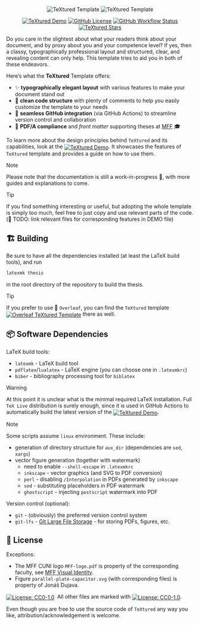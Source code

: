 <div align="center">
    <img alt="TeXtured Template" src="https://raw.githubusercontent.com/jdujava/TeXtured/refs/heads/master/figures/TeXtured-logo-light-mode.svg#gh-light-mode-only">
    <img alt="TeXtured Template" src="https://raw.githubusercontent.com/jdujava/TeXtured/refs/heads/master/figures/TeXtured-logo-dark-mode.svg#gh-dark-mode-only">
</div>

<div align="center">

[![TeXtured Demo](https://img.shields.io/badge/TeXtured-Demo%E2%80%89%F0%9F%93%93-blue?color=ccfaff&style=for-the-badge)](https://jdujava.github.io/TeXtured/thesis.pdf)
[![GitHub License](https://img.shields.io/github/license/jdujava/TeXtured?color=fbe2ff&style=for-the-badge)](#-license)
[![GitHub Workflow Status](https://img.shields.io/github/actions/workflow/status/jdujava/TeXtured/main.yml?color=aafaba&style=for-the-badge)](https://jdujava.github.io/TeXtured/thesis.pdf)
[![TeXtured Stars](https://img.shields.io/github/stars/jdujava/TeXtured?color=ffeca4&style=for-the-badge)](https://github.com/jdujava/TeXtured/stargazers)

</div>

Do you care in the slightest about what your readers think about your document,
and by proxy about you and your competence level? If yes, then a classy,
typographically professional layout and structured, clear, and revealing content
can only help. This template tries to aid you in both of these endeavors.

Here’s what the **TeXtured** Template offers:
- ✨ **typographically elegant layout** with various features to make your document stand out
- 🧙 **clean code structure** with plenty of comments to help you easily customize the template to your needs
- 🔗 **seamless GitHub integration** (via GitHub Actions) to streamline version control and collaboration
- 📄 **PDF/A compliance** and *front matter* supporting theses at [MFF](https://www.mff.cuni.cz/en) 🎓

To learn more about the design principles behind `TeXtured` and its capabilities, look at the
[<img align="center" alt="TeXtured Demo" src="https://img.shields.io/badge/TeXtured-Demo%E2%80%89%F0%9F%93%93-blue?color=ccfaff">](https://jdujava.github.io/TeXtured/thesis.pdf).
It showcases the features of `TeXtured` template and provides a guide on how to use them.

> [!NOTE]
> Please note that the documentation is still a work-in-progress 🚧,
> with more guides and explanations to come.

> [!TIP]
> If you find something interesting or useful, but adopting the whole template
> is simply too much, feel free to just copy and use relevant parts of the code.
> (🚧 TODO: link relevant files for corresponding features in DEMO file)

## 🏗️ Building

Be sure to have all the dependencies installed (at least the LaTeX build tools), and run
```sh
latexmk thesis
```
in the root directory of the repository to build the thesis.

> [!TIP]
> If you prefer to use 🍃 `Overleaf`, you can find the `TeXtured` template
> [<img align="center" alt="Overleaf TeXtured Template" src="https://img.shields.io/badge/Overleaf-TeXtured-blue?color=ccffd2&logo=overleaf">](https://www.overleaf.com/latex/templates/textured/zwtzzwgddbsh)
> there as well.


## 📦 Software Dependencies

LaTeX build tools:
- `latexmk` - LaTeX build tool
- `pdflatex`/`lualatex` - LaTeX engine (you can choose one in `.latexmkrc`)
- `biber` - bibliography processing tool for `biblatex`

> [!WARNING]
> At this point it is unclear what is the minimal required LaTeX installation.
> Full `TeX Live` distribution is surely enough, since it is used in GitHub Actions
> to automatically build the latest version of the 
> [<img align="center" alt="TeXtured Demo" src="https://img.shields.io/badge/TeXtured-Demo%E2%80%89%F0%9F%93%93-blue?color=ccfaff">](https://jdujava.github.io/TeXtured/thesis.pdf).

> [!NOTE]
> Some scripts assume `linux` environment. These include:
> - generation of directory structure for `aux_dir` (dependencies are `sed`, `xargs`)
> - vector figure generation (together with watermark)
>     + need to enable `--shell-escape` in `.latexmkrc`
>     + `inkscape` - vector graphics (and SVG to PDF conversion)
>     + `perl` - disabling `/Interpolation` in PDFs generated by `inkscape`
>     + `sed` - substituting placeholders in PDF watermark
>     + `ghostscript` - injecting `postscript` watermark into PDF

Version control (optional):
- `git` - (obviously) the preferred version control system
- `git-lfs` - [Git Large File Storage](https://git-lfs.github.com/) - for storing PDFs, figures, etc.


## 📜 License

Exceptions:
- The MFF CUNI logo `MFF-logo.pdf` is property of the corresponding faculty, see [MFF Visual Identity](https://www.mff.cuni.cz/en/faculty/visual-identity).
- Figure `parallel-plate-capacitor.svg` (with corresponding files) is property of Jonáš Dujava.

[<img align="center" alt="License: CC0-1.0" src="https://licensebuttons.net/p/zero/1.0/88x31.png">](https://creativecommons.org/publicdomain/zero/1.0/)
 All other files are marked with
[<img align="center" alt="License: CC0-1.0" src="https://img.shields.io/github/license/jdujava/TeXtured?color=fbe2ff">](https://creativecommons.org/publicdomain/zero/1.0/).

Even though you are free to use the source code of `TeXtured` any way you like, attribution/acknowledgement is welcome.
